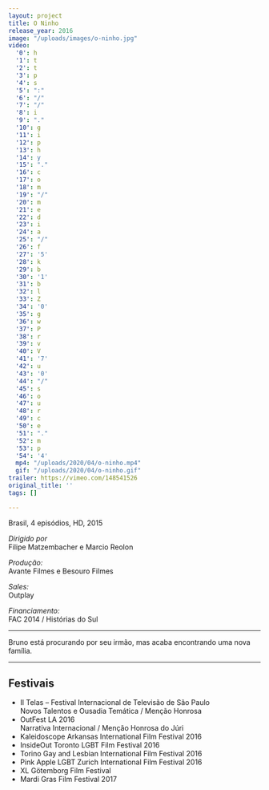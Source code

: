 ```yaml
---
layout: project
title: O Ninho
release_year: 2016
image: "/uploads/images/o-ninho.jpg"
video:
  '0': h
  '1': t
  '2': t
  '3': p
  '4': s
  '5': ":"
  '6': "/"
  '7': "/"
  '8': i
  '9': "."
  '10': g
  '11': i
  '12': p
  '13': h
  '14': y
  '15': "."
  '16': c
  '17': o
  '18': m
  '19': "/"
  '20': m
  '21': e
  '22': d
  '23': i
  '24': a
  '25': "/"
  '26': f
  '27': '5'
  '28': k
  '29': b
  '30': '1'
  '31': b
  '32': l
  '33': Z
  '34': '0'
  '35': g
  '36': w
  '37': P
  '38': r
  '39': v
  '40': V
  '41': '7'
  '42': u
  '43': '0'
  '44': "/"
  '45': s
  '46': o
  '47': u
  '48': r
  '49': c
  '50': e
  '51': "."
  '52': m
  '53': p
  '54': '4'
  mp4: "/uploads/2020/04/o-ninho.mp4"
  gif: "/uploads/2020/04/o-ninho.gif"
trailer: https://vimeo.com/148541526
original_title: ''
tags: []

---
```

Brasil, 4 episódios, HD, 2015

_Dirigido por_  
Filipe Matzembacher e Marcio Reolon

_Produção:_  
Avante Filmes e Besouro Filmes

_Sales:_  
Outplay

_Financiamento:_  
FAC 2014 / Histórias do Sul

***

Bruno está procurando por seu irmão, mas acaba encontrando uma nova família.

***

## Festivais

* II Telas – Festival Internacional de Televisão de São Paulo  
  Novos Talentos e Ousadia Temática / Menção Honrosa
* OutFest LA 2016  
  Narrativa Internacional / Menção Honrosa do Júri
* Kaleidoscope Arkansas International Film Festival 2016
* InsideOut Toronto LGBT Film Festival 2016
* Torino Gay and Lesbian International Film Festival 2016
* Pink Apple LGBT Zurich International Film Festival 2016
* XL Götemborg Film Festival
* Mardi Gras Film Festival 2017